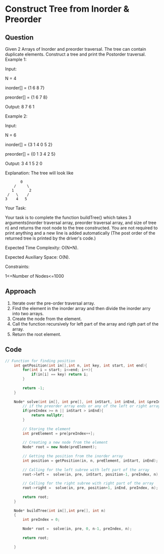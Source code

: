 # Construct Tree from Inorder & Preorder

## Question
Given 2 Arrays of Inorder and preorder traversal. The tree can contain duplicate elements. Construct a tree and print the Postorder traversal. 
Example 1:

Input:

N = 4

inorder[] = {1 6 8 7}

preorder[] = {1 6 7 8}

Output: 8 7 6 1

Example 2:

Input:

N = 6

inorder[] = {3 1 4 0 5 2}

preorder[] = {0 1 3 4 2 5}

Output: 3 4 1 5 2 0

Explanation: The tree will look like
```
       0
    /     \
   1       2
 /   \    /
3    4   5
```
Your Task:

Your task is to complete the function buildTree() which takes 3 arguments(inorder traversal array, preorder traversal array, and size of tree n) and returns the root node to the tree constructed. You are not required to print anything and a new line is added automatically (The post order of the returned tree is printed by the driver's code.)


Expected Time Complexity: O(N*N).

Expected Auxiliary Space: O(N).

Constraints:

1<=Number of Nodes<=1000

## Approach
1. Iterate over the pre-order traversal array.
2. Find the element in the inorder array and then divide the inorder arry into two arrays.
3. Create the node from the element.
4. Call the function recursively for left part of the array and rigth part of the array.
5. Return the root element.

## Code
```cpp
// Function for finding position
    int getPosition(int in[],int n, int key, int start, int end){
        for(int i = start; i<=end; i++){
            if(in[i] == key) return i;
        }
        
        return -1;
    }
    
    Node* solve(int in[], int pre[], int inStart, int inEnd, int &preIndex, int n){
        // if the preorder array ends or any of the left or right array ends
        if(preIndex >= n || inStart > inEnd){
            return nullptr;
        }
        
        // Storing the element
        int preElement = pre[preIndex++];
        
        // Creating a new node from the element
        Node* root = new Node(preElement);
        
        // Getting the position from the inorder array
        int position = getPosition(in, n, preElement, inStart, inEnd);
        
        // Calling for the left subree with left part of the array
        root->left =  solve(in, pre, inStart, position-1, preIndex, n);
        
        // Calling for the right subree with right part of the array
        root->right =  solve(in, pre, position+1, inEnd, preIndex, n);
        
        return root;
    }
    
    Node* buildTree(int in[],int pre[], int n)
    {
        int preIndex = 0;
        
        Node* root =  solve(in, pre, 0, n-1, preIndex, n);
        
        return root;
        
    }
```


